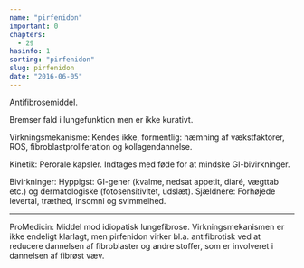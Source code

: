 ```yaml
---
name: "pirfenidon"
important: 0
chapters:  
  - 29
hasinfo: 1
sorting: "pirfenidon"
slug: pirfenidon
date: "2016-06-05"
---
```


Antifibrosemiddel. 

Bremser fald i lungefunktion men er ikke kurativt.

Virkningsmekanisme: Kendes ikke, formentlig: hæmning af vækstfaktorer, ROS, fibroblastproliferation og kollagendannelse.

Kinetik: Perorale kapsler. Indtages med føde for at mindske GI-bivirkninger.

Bivirkninger: Hyppigst: GI-gener (kvalme, nedsat appetit, diaré, vægttab etc.) og dermatologiske (fotosensitivitet, udslæt). Sjældnere: Forhøjede levertal, træthed, insomni og svimmelhed.

<hr>

ProMedicin: Middel mod idiopatisk lungefibrose. Virkningsmekanismen er ikke endeligt klarlagt, men pirfenidon virker bl.a. antifibrotisk ved at reducere dannelsen af fibroblaster og andre stoffer, som er involveret i dannelsen af fibrøst væv. 
